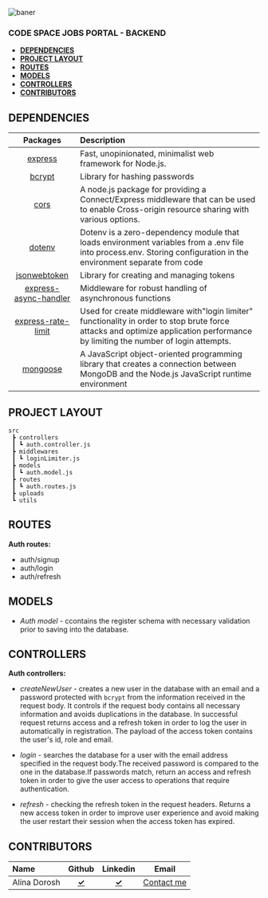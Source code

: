 ![baner](https://github.com/GhostDevs3/cs11_backend/blob/CSB-5-AlinaDorosh-dev/banner%20(1).png)

### CODE SPACE JOBS PORTAL - BACKEND

- [**DEPENDENCIES**](#dependencies)
- [**PROJECT LAYOUT**](#project-layout)
- [**ROUTES**](#routes)
- [**MODELS**](#models)
- [**CONTROLLERS**](#controllers)
- [**CONTRIBUTORS**](#contributors)

## **DEPENDENCIES**

|                                                 Packages                                                 | Description                                                                                                                                      |
| :------------------------------------------------------------------------------------------------------: | :----------------------------------------------------------------------------------------------------------------------------------------------- |
|[express](https://www.npmjs.com/package/express)| Fast, unopinionated, minimalist web framework for Node.js.| 
|[bcrypt](https://www.npmjs.com/package/bcrypt)|Library for hashing passwords| 
|[cors](https://www.npmjs.com/package/cors)|A node.js package for providing a Connect/Express middleware that can be used to enable Cross-origin resource sharing with various options.|
|[dotenv](https://www.npmjs.com/package/dotenv)|Dotenv is a zero-dependency module that loads environment variables from a .env file into process.env. Storing configuration in the environment separate from code|
|[jsonwebtoken](https://www.npmjs.com/package/jsonwebtoken)| Library for creating and managing tokens|
|[express-async-handler](https://www.npmjs.com/package/express-async-handler)|Middleware for robust handling of asynchronous functions|
|[express-rate-limit](https://www.npmjs.com/package/express-rate-limit)|Used for create middleware with"login limiter" functionality in order to stop brute force attacks and optimize application performance by limiting the number of login attempts.|
|[mongoose](https://www.npmjs.com/package/mongoose)|A JavaScript object-oriented programming library that creates a connection between MongoDB and the Node.js JavaScript runtime environment|

## **PROJECT LAYOUT**
```
src
 ┣ controllers
 ┃ ┗ auth.controller.js
 ┣ middlewares
 ┃ ┗ loginLimiter.js
 ┣ models
 ┃ ┗ auth.model.js
 ┣ routes
 ┃ ┗ auth.routes.js
 ┣ uploads
 ┗ utils
```
 ## **ROUTES**
  **Auth routes:**
  - auth/signup
  - auth/login
  - auth/refresh

 ## **MODELS**
 - *Auth model* - ccontains the register schema with necessary validation prior to saving into the database.

 ## **CONTROLLERS**
   **Auth controllers:**
   - *createNewUser* - creates a new user in the database with an email and a password protected with ` bcrypt ` from the information received in the request body. It controls if the request body contains all necessary information and avoids duplications in the database. In successful request returns access and a refresh token in order to log the user in automatically in registration. The payload of the access token contains the user's id, role and email.


- *login* - searches the database for a user with the email address specified in the request body.The received password is compared to the one in the database.If passwords match, return an access and refresh token in order to give the user access to operations that require authentication.


- *refresh* - checking the refresh token in the request headers. Returns a new access token in order to improve user experience and avoid making the user restart their session when the access token has expired.

## **CONTRIBUTORS**

| Name             |                      Github                       |                         Linkedin                         |                    Email                    |
| :--------------- | :-----------------------------------------------: | :------------------------------------------------------: | :-----------------------------------------: |
| Alina Dorosh     | [**&check;**](https://github.com/AlinaDorosh-dev) | [**&check;**](https://www.linkedin.com/in/alina-dorosh/) | [Contact me](mailto:alina.dorosh@gmail.com) |

 





 

